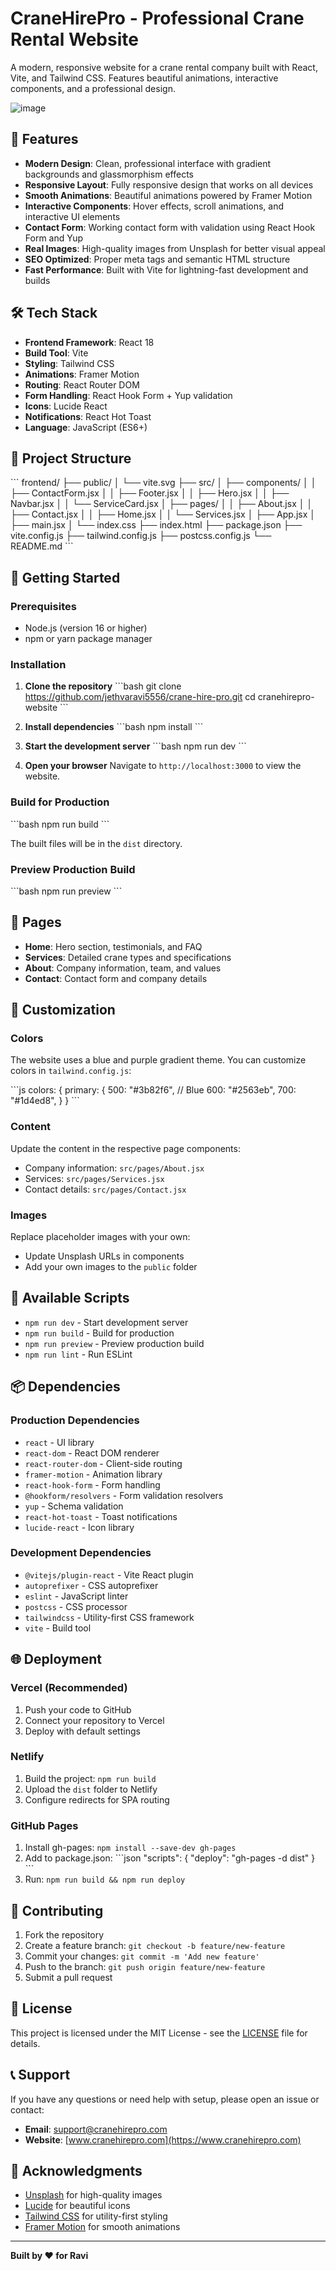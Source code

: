 # CraneHirePro - Professional Crane Rental Website

A modern, responsive website for a crane rental company built with React, Vite, and Tailwind CSS. Features beautiful animations, interactive components, and a professional design.

![image](https://github.com/user-attachments/assets/050b35b7-49f3-46d3-a628-f3b72e931376)


## 🚀 Features

- **Modern Design**: Clean, professional interface with gradient backgrounds and glassmorphism effects
- **Responsive Layout**: Fully responsive design that works on all devices
- **Smooth Animations**: Beautiful animations powered by Framer Motion
- **Interactive Components**: Hover effects, scroll animations, and interactive UI elements
- **Contact Form**: Working contact form with validation using React Hook Form and Yup
- **Real Images**: High-quality images from Unsplash for better visual appeal
- **SEO Optimized**: Proper meta tags and semantic HTML structure
- **Fast Performance**: Built with Vite for lightning-fast development and builds

## 🛠️ Tech Stack

- **Frontend Framework**: React 18
- **Build Tool**: Vite
- **Styling**: Tailwind CSS
- **Animations**: Framer Motion
- **Routing**: React Router DOM
- **Form Handling**: React Hook Form + Yup validation
- **Icons**: Lucide React
- **Notifications**: React Hot Toast
- **Language**: JavaScript (ES6+)

## 📁 Project Structure

\`\`\`
frontend/
├── public/
│   └── vite.svg
├── src/
│   ├── components/
│   │   ├── ContactForm.jsx
│   │   ├── Footer.jsx
│   │   ├── Hero.jsx
│   │   ├── Navbar.jsx
│   │   └── ServiceCard.jsx
│   ├── pages/
│   │   ├── About.jsx
│   │   ├── Contact.jsx
│   │   ├── Home.jsx
│   │   └── Services.jsx
│   ├── App.jsx
│   ├── main.jsx
│   └── index.css
├── index.html
├── package.json
├── vite.config.js
├── tailwind.config.js
├── postcss.config.js
└── README.md
\`\`\`

## 🚀 Getting Started

### Prerequisites

- Node.js (version 16 or higher)
- npm or yarn package manager

### Installation

1. **Clone the repository**
   \`\`\`bash
   git clone  https://github.com/jethvaravi5556/crane-hire-pro.git
   cd cranehirepro-website
   \`\`\`

2. **Install dependencies**
   \`\`\`bash
   npm install
   \`\`\`

3. **Start the development server**
   \`\`\`bash
   npm run dev
   \`\`\`

4. **Open your browser**
   Navigate to `http://localhost:3000` to view the website.

### Build for Production

\`\`\`bash
npm run build
\`\`\`

The built files will be in the `dist` directory.

### Preview Production Build

\`\`\`bash
npm run preview
\`\`\`

## 📱 Pages

- **Home**: Hero section, testimonials, and FAQ
- **Services**: Detailed crane types and specifications
- **About**: Company information, team, and values
- **Contact**: Contact form and company details

## 🎨 Customization

### Colors

The website uses a blue and purple gradient theme. You can customize colors in `tailwind.config.js`:

\`\`\`js
colors: {
  primary: {
    500: "#3b82f6", // Blue
    600: "#2563eb",
    700: "#1d4ed8",
  }
}
\`\`\`

### Content

Update the content in the respective page components:
- Company information: `src/pages/About.jsx`
- Services: `src/pages/Services.jsx`
- Contact details: `src/pages/Contact.jsx`

### Images

Replace placeholder images with your own:
- Update Unsplash URLs in components
- Add your own images to the `public` folder

## 🔧 Available Scripts

- `npm run dev` - Start development server
- `npm run build` - Build for production
- `npm run preview` - Preview production build
- `npm run lint` - Run ESLint

## 📦 Dependencies

### Production Dependencies
- `react` - UI library
- `react-dom` - React DOM renderer
- `react-router-dom` - Client-side routing
- `framer-motion` - Animation library
- `react-hook-form` - Form handling
- `@hookform/resolvers` - Form validation resolvers
- `yup` - Schema validation
- `react-hot-toast` - Toast notifications
- `lucide-react` - Icon library

### Development Dependencies
- `@vitejs/plugin-react` - Vite React plugin
- `autoprefixer` - CSS autoprefixer
- `eslint` - JavaScript linter
- `postcss` - CSS processor
- `tailwindcss` - Utility-first CSS framework
- `vite` - Build tool

## 🌐 Deployment

### Vercel (Recommended)

1. Push your code to GitHub
2. Connect your repository to Vercel
3. Deploy with default settings

### Netlify

1. Build the project: `npm run build`
2. Upload the `dist` folder to Netlify
3. Configure redirects for SPA routing

### GitHub Pages

1. Install gh-pages: `npm install --save-dev gh-pages`
2. Add to package.json:
   \`\`\`json
   "scripts": {
     "deploy": "gh-pages -d dist"
   }
   \`\`\`
3. Run: `npm run build && npm run deploy`

## 🤝 Contributing

1. Fork the repository
2. Create a feature branch: `git checkout -b feature/new-feature`
3. Commit your changes: `git commit -m 'Add new feature'`
4. Push to the branch: `git push origin feature/new-feature`
5. Submit a pull request

## 📄 License

This project is licensed under the MIT License - see the [LICENSE](LICENSE) file for details.

## 📞 Support

If you have any questions or need help with setup, please open an issue or contact:

- **Email**: support@cranehirepro.com
- **Website**: [www.cranehirepro.com](https://www.cranehirepro.com)

## 🙏 Acknowledgments

- [Unsplash](https://unsplash.com) for high-quality images
- [Lucide](https://lucide.dev) for beautiful icons
- [Tailwind CSS](https://tailwindcss.com) for utility-first styling
- [Framer Motion](https://www.framer.com/motion/) for smooth animations

---

**Built by ❤️ for Ravi**
